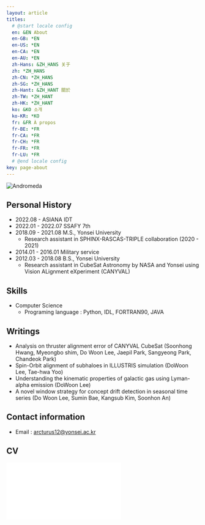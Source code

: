 ```yaml
---
layout: article
titles:
  # @start locale config
  en: &EN About
  en-GB: *EN
  en-US: *EN
  en-CA: *EN
  en-AU: *EN
  zh-Hans: &ZH_HANS 关于
  zh: *ZH_HANS
  zh-CN: *ZH_HANS
  zh-SG: *ZH_HANS
  zh-Hant: &ZH_HANT 關於
  zh-TW: *ZH_HANT
  zh-HK: *ZH_HANT
  ko: &KO 소개
  ko-KR: *KO
  fr: &FR À propos
  fr-BE: *FR
  fr-CA: *FR
  fr-CH: *FR
  fr-FR: *FR
  fr-LU: *FR
  # @end locale config
key: page-about
---
```


![Andromeda](https://upload.wikimedia.org/wikipedia/commons/thumb/8/8c/Andromeda_Galaxy_560mm_FL.jpg/2560px-Andromeda_Galaxy_560mm_FL.jpg)

## Personal History

- 2022.08 - ASIANA IDT
- 2022.01 - 2022.07 SSAFY 7th
- 2018.09 - 2021.08 M.S., Yonsei University
  - Research assistant in SPHINX-RASCAS-TRIPLE collaboration (2020 - 2021)
- 2014.01 - 2016.01 Military service
- 2012.03 - 2018.08 B.S., Yonsei University
  - Research assistant in CubeSat Astronomy by NASA and Yonsei using Vision ALignment eXperiment (CANYVAL)

## Skills

- Computer Science
  - Programing language : Python, IDL, FORTRAN90, JAVA

## Writings

- Analysis on thruster alignment error of CANYVAL CubeSat (Soonhong Hwang, Myeongbo shim, Do Woon Lee, Jaepil Park, Sangyeong Park, Chandeok Park)
- Spin-Orbit alignment of subhaloes in ILLUSTRIS simulation (DoWoon Lee, Tae-hwa Yoo)
- Understanding the kinematic properties of galactic gas using Lyman-alpha emission (DoWoon Lee)
- A novel window strategy for concept drift detection in seasonal time series (Do Woon Lee, Sumin Bae, Kangsub Kim, Soonhon An)

## Contact information

- Email : arcturus12@yonsei.ac.kr

## CV

![Link](/CV.pdf)